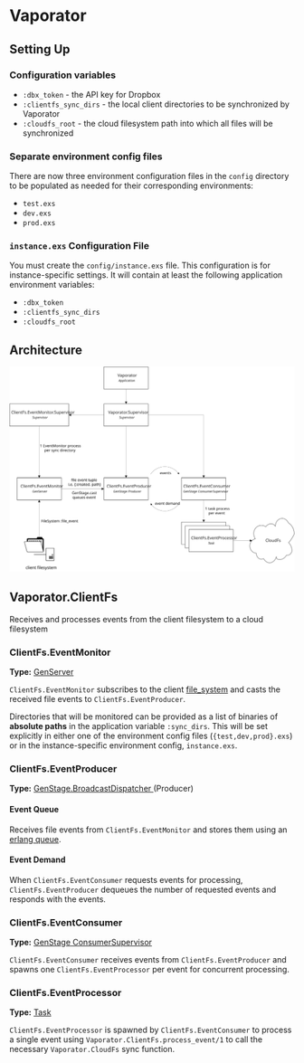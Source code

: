 # Vaporator

## Setting Up

### Configuration variables

- `:dbx_token` - the API key for Dropbox
- `:clientfs_sync_dirs` - the local client directories to be synchronized by
  Vaporator
- `:cloudfs_root` - the cloud filesystem path into which all files
  will be synchronized

### Separate environment config files

There are now three environment configuration files in the `config`
directory to be populated as needed for their corresponding
environments:

- `test.exs`
- `dev.exs`
- `prod.exs`

### `instance.exs` Configuration File

You must create the `config/instance.exs` file. This configuration is
for instance-specific settings. It will contain at least the following
application environment variables:

- `:dbx_token`
- `:clientfs_sync_dirs`
- `:cloudfs_root`

## Architecture
<img src="./architecture.svg">

## Vaporator.ClientFs

Receives and processes events from the client filesystem to a cloud filesystem

### ClientFs.EventMonitor
**Type:**
[GenServer](hexdocs.pm/elixir/GenServer.html)

`ClientFs.EventMonitor` subscribes to the client
[file_system](https://hexdocs.pm/file_system) and casts the received file 
events to `ClientFs.EventProducer`.

Directories that will be monitored can be provided as a list of
binaries of **absolute paths** in the application variable
`:sync_dirs`. This will be set explicitly in either one of the
environment config files (`{test,dev,prod}.exs`) or in the
instance-specific environment config, `instance.exs`.

### ClientFs.EventProducer
**Type:**
[GenStage.BroadcastDispatcher
](https://hexdocs.pm/gen_stage/GenStage.Dispatcher.html) (Producer)

#### Event Queue
Receives file events from `ClientFs.EventMonitor` and stores them using an 
[erlang queue](http://erlang.org/doc/man/queue.html).

#### Event Demand
When `ClientFs.EventConsumer` requests events for processing, 
`ClientFs.EventProducer` dequeues the number of requested 
events and responds with the events.

### ClientFs.EventConsumer
**Type:**
[GenStage ConsumerSupervisor
](https://hexdocs.pm/gen_stage/ConsumerSupervisor.html)

`ClientFs.EventConsumer` receives events from `ClientFs.EventProducer` and 
spawns one `ClientFs.EventProcessor` per event for concurrent processing.

### ClientFs.EventProcessor
**Type:**
[Task](https://hexdocs.pm/elixir/Task.html)

`ClientFs.EventProcessor` is spawned by `ClientFs.EventConsumer` to process 
a single event using `Vaporator.ClientFs.process_event/1` to call the necessary 
`Vaporator.CloudFs` sync function.
